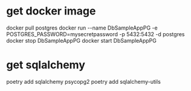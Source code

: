 
# get docker image
docker pull postgres
docker run --name DbSampleAppPG -e POSTGRES_PASSWORD=mysecretpassword -p 5432:5432 -d postgres
docker stop DbSampleAppPG
docker start DbSampleAppPG

# get sqlalchemy
poetry add sqlalchemy psycopg2
poetry add sqlalchemy-utils
